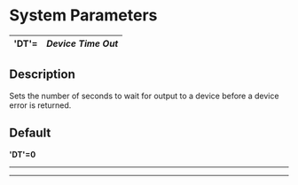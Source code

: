 # System Parameters

**'DT'=** |  **_Device Time Out_**  
---|---  
  
##  Description

Sets the number of seconds to wait for output to a device before a device error is returned.

##  Default

**'DT'=0**

****

****
